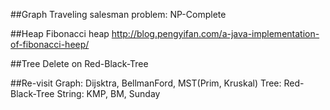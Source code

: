 ##Graph
Traveling salesman problem: NP-Complete

##Heap
Fibonacci heap
http://blog.pengyifan.com/a-java-implementation-of-fibonacci-heep/

##Tree
Delete on Red-Black-Tree

##Re-visit
Graph: Dijsktra, BellmanFord, MST(Prim, Kruskal)
Tree:  Red-Black-Tree
String: KMP, BM, Sunday
